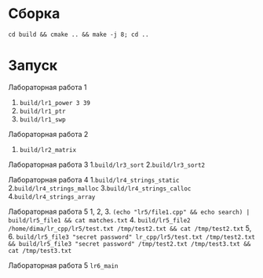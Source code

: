 Сборка
======

`cd build && cmake .. && make -j 8; cd ..`

Запуск
======
Лабораторная работа 1
1. `build/lr1_power 3 39`
2. `build/lr1_ptr`
2. `build/lr1_swp`

Лабораторная работа 2
1. `build/lr2_matrix`

Лабораторная работа 3
1.`build/lr3_sort`
2.`build/lr3_sort2`

Лабораторная работа 4
1.`build/lr4_strings_static`
2.`build/lr4_strings_malloc`
3.`build/lr4_strings_calloc`
4.`build/lr4_strings_array`

Лабораторная работа 5
1, 2, 3. `(echo "lr5/file1.cpp" && echo search) | build/lr5_file1 && cat matches.txt`
4. `build/lr5_file2 /home/dima/lr_cpp/lr5/test.txt /tmp/test2.txt && cat /tmp/test2.txt`
5, 6. `build/lr5_file3 "secret password" lr_cpp/lr5/test.txt /tmp/test2.txt && build/lr5_file3 "secret password" /tmp/test2.txt /tmp/test3.txt && cat /tmp/test3.txt`

Лабораторная работа 5
`lr6_main`
